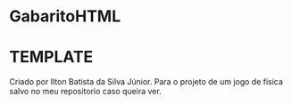 # GabaritoHTML #

<h1>TEMPLATE</h1>
Criado por Ilton Batista da Silva Júnior.
Para o projeto de um jogo de fisica salvo
no meu repositorio caso queira ver.


